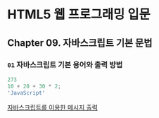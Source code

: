 # HTML5 웹 프로그래밍 입문

## Chapter 09. 자바스크립트 기본 문법

### `01` 자바스크립트 기본 용어와 출력 방법
```JavaScript
273
10 + 20 + 30 * 2;
'JavaScript'
```

[자바스크립트를 이용한 메시지 출력](/tree/master/helloworld/)